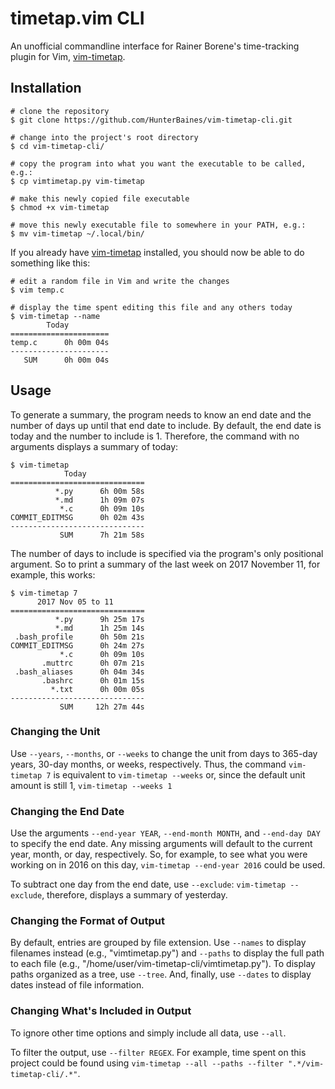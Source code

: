 timetap.vim CLI
===============
An unofficial commandline interface for Rainer Borene's time-tracking
plugin for Vim, [vim-timetap](https://github.com/rainerborene/vim-timetap).


Installation
------------
```shell
# clone the repository
$ git clone https://github.com/HunterBaines/vim-timetap-cli.git

# change into the project's root directory
$ cd vim-timetap-cli/

# copy the program into what you want the executable to be called, e.g.:
$ cp vimtimetap.py vim-timetap

# make this newly copied file executable
$ chmod +x vim-timetap

# move this newly executable file to somewhere in your PATH, e.g.:
$ mv vim-timetap ~/.local/bin/
```

If you already have
[vim-timetap](https://github.com/rainerborene/vim-timetap#installation)
installed, you should now be able to do something like this:

```shell
# edit a random file in Vim and write the changes
$ vim temp.c

# display the time spent editing this file and any others today
$ vim-timetap --name
        Today
======================
temp.c      0h 00m 04s
----------------------
   SUM      0h 00m 04s
```


Usage
-----
To generate a summary, the program needs to know an end date and the number
of days up until that end date to include. By default, the end date is
today and the number to include is 1. Therefore, the command with no
arguments displays a summary of today:

```shell
$ vim-timetap
            Today
==============================
          *.py      6h 00m 58s
          *.md      1h 09m 07s
           *.c      0h 09m 10s
COMMIT_EDITMSG      0h 02m 43s
------------------------------
           SUM      7h 21m 58s

```

The number of days to include is specified via the program's only
positional argument. So to print a summary of the last week on 2017
November 11, for example, this works:

```shell
$ vim-timetap 7
      2017 Nov 05 to 11
==============================
          *.py      9h 25m 17s
          *.md      1h 25m 14s
 .bash_profile      0h 50m 21s
COMMIT_EDITMSG      0h 24m 27s
           *.c      0h 09m 10s
       .muttrc      0h 07m 21s
 .bash_aliases      0h 04m 34s
       .bashrc      0h 01m 15s
         *.txt      0h 00m 05s
------------------------------
           SUM     12h 27m 44s

```


### Changing the Unit ###
Use `--years`, `--months`, or `--weeks` to change the unit from days to
365-day years, 30-day months, or weeks, respectively. Thus, the command
`vim-timetap 7` is equivalent to `vim-timetap --weeks` or, since the
default unit amount is still 1, `vim-timetap --weeks 1`


### Changing the End Date ###
Use the arguments `--end-year YEAR`, `--end-month MONTH`, and `--end-day
DAY` to specify the end date. Any missing arguments will default to the
current year, month, or day, respectively. So, for example, to see what you
were working on in 2016 on this day, `vim-timetap --end-year 2016` could be
used.

To subtract one day from the end date, use `--exclude`: `vim-timetap
--exclude`, therefore, displays a summary of yesterday. 


### Changing the Format of Output ###
By default, entries are grouped by file extension. Use `--names` to display
filenames instead (e.g., "vimtimetap.py") and `--paths` to display the
full path to each file (e.g., "/home/user/vim-timetap-cli/vimtimetap.py").
To display paths organized as a tree, use `--tree`. And, finally, use
`--dates` to display dates instead of file information.


### Changing What's Included in Output ###
To ignore other time options and simply include all data, use `--all`.

To filter the output, use `--filter REGEX`. For example, time spent on this
project could be found using `vim-timetap --all --paths --filter
".*/vim-timetap-cli/.*"`.
